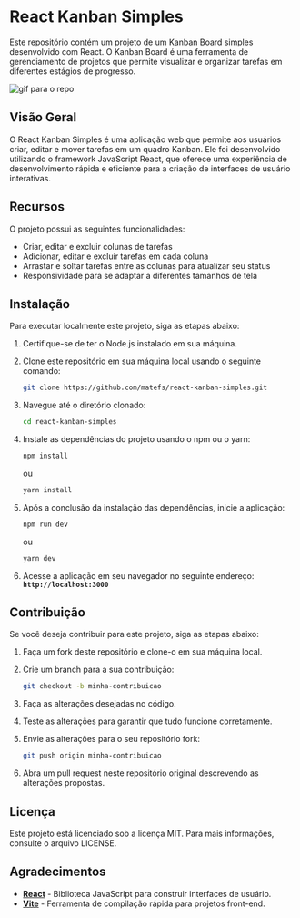 

# **React Kanban Simples**
 

Este repositório contém um projeto de um Kanban Board simples desenvolvido com React. O Kanban Board é uma ferramenta de gerenciamento de projetos que permite visualizar e organizar tarefas em diferentes estágios de progresso.

 ![gif para o repo](https://github.com/matefs/react-kanban-simples/assets/30128774/b6db6716-eb09-4ff4-8fdd-73b5845cc273)



## **Visão Geral**

O React Kanban Simples é uma aplicação web que permite aos usuários criar, editar e mover tarefas em um quadro Kanban. Ele foi desenvolvido utilizando o framework JavaScript React, que oferece uma experiência de desenvolvimento rápida e eficiente para a criação de interfaces de usuário interativas.

## **Recursos**

O projeto possui as seguintes funcionalidades:

- Criar, editar e excluir colunas de tarefas
- Adicionar, editar e excluir tarefas em cada coluna
- Arrastar e soltar tarefas entre as colunas para atualizar seu status
- Responsividade para se adaptar a diferentes tamanhos de tela

## **Instalação**

Para executar localmente este projeto, siga as etapas abaixo:

1. Certifique-se de ter o Node.js instalado em sua máquina.
2. Clone este repositório em sua máquina local usando o seguinte comando:
    
    ```bash
    git clone https://github.com/matefs/react-kanban-simples.git
    ```
    
3. Navegue até o diretório clonado:
    
    ```bash
    cd react-kanban-simples
    ```
    
4. Instale as dependências do projeto usando o npm ou o yarn:
    
    ```bash
    npm install
    ```
    
    ou
    
    ```bash
    yarn install
    ```
    
5. Após a conclusão da instalação das dependências, inicie a aplicação:
    
    ```bash
    npm run dev
    ```
    
    ou
    
    ```bash
    yarn dev
    ```
    
6. Acesse a aplicação em seu navegador no seguinte endereço: **`http://localhost:3000`**

## **Contribuição**

Se você deseja contribuir para este projeto, siga as etapas abaixo:

1. Faça um fork deste repositório e clone-o em sua máquina local.
2. Crie um branch para a sua contribuição:
    
    ```bash
    git checkout -b minha-contribuicao
    ```
    
3. Faça as alterações desejadas no código.
4. Teste as alterações para garantir que tudo funcione corretamente.
5. Envie as alterações para o seu repositório fork:
    
    ```bash
    git push origin minha-contribuicao
    ```
    
6. Abra um pull request neste repositório original descrevendo as alterações propostas.

## **Licença**

Este projeto está licenciado sob a licença MIT. Para mais informações, consulte o arquivo LICENSE.

## **Agradecimentos**

- **[React](https://reactjs.org/)** - Biblioteca JavaScript para construir interfaces de usuário.
- **[Vite](https://vitejs.dev/)** - Ferramenta de compilação rápida para projetos front-end.
